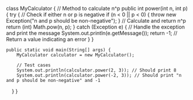 class MyCalculator {
    // Method to calculate n^p
    public int power(int n, int p) {
        try {
            // Check if either n or p is negative
            if (n < 0 || p < 0) {
                throw new Exception("n and p should be non-negative");
            }
            // Calculate and return n^p
            return (int) Math.pow(n, p);
        } catch (Exception e) {
            // Handle the exception and print the message
            System.out.println(e.getMessage());
            return -1; // Return a value indicating an error
        }
    }

    public static void main(String[] args) {
        MyCalculator calculator = new MyCalculator();
        
        // Test cases
        System.out.println(calculator.power(2, 3)); // Should print 8
        System.out.println(calculator.power(-2, 3)); // Should print "n and p should be non-negative" and -1
    }
}
